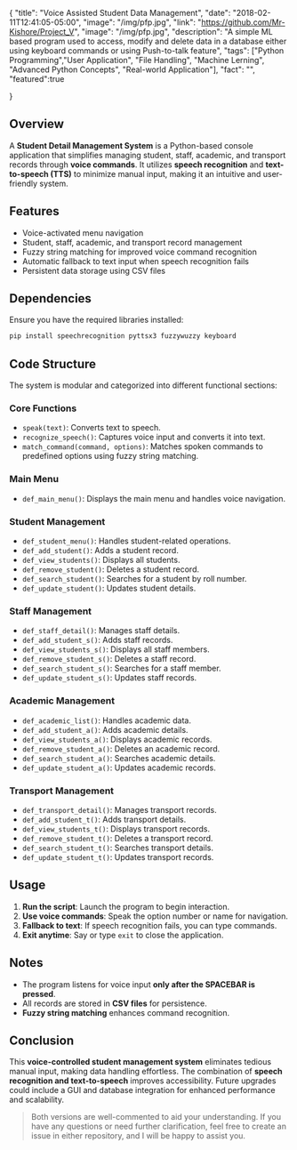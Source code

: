 {
  "title": "Voice Assisted Student Data Management",
  "date": "2018-02-11T12:41:05-05:00",
  "image": "/img/pfp.jpg",
  "link": "https://github.com/Mr-Kishore/Project_V",
  "image": "/img/pfp.jpg",
  "description": "A simple ML based program used to access, modify and delete data in a database either using keyboard commands or using Push-to-talk feature",
  "tags": ["Python Programming","User Application", "File Handling", "Machine Lerning", "Advanced Python Concepts", "Real-world Application"],
  "fact": "",
  "featured":true

}

## Overview
A **Student Detail Management System** is a Python-based console application that simplifies managing student, staff, academic, and transport records through **voice commands**. It utilizes **speech recognition** and **text-to-speech (TTS)** to minimize manual input, making it an intuitive and user-friendly system.

## Features
- Voice-activated menu navigation
- Student, staff, academic, and transport record management
- Fuzzy string matching for improved voice command recognition
- Automatic fallback to text input when speech recognition fails
- Persistent data storage using CSV files

## Dependencies
Ensure you have the required libraries installed:
```sh
pip install speechrecognition pyttsx3 fuzzywuzzy keyboard
```

## Code Structure
The system is modular and categorized into different functional sections:

### Core Functions
- `speak(text)`: Converts text to speech.
- `recognize_speech()`: Captures voice input and converts it into text.
- `match_command(command, options)`: Matches spoken commands to predefined options using fuzzy string matching.

### Main Menu
- `def_main_menu()`: Displays the main menu and handles voice navigation.

### Student Management
- `def_student_menu()`: Handles student-related operations.
- `def_add_student()`: Adds a student record.
- `def_view_students()`: Displays all students.
- `def_remove_student()`: Deletes a student record.
- `def_search_student()`: Searches for a student by roll number.
- `def_update_student()`: Updates student details.

### Staff Management
- `def_staff_detail()`: Manages staff details.
- `def_add_student_s()`: Adds staff records.
- `def_view_students_s()`: Displays all staff members.
- `def_remove_student_s()`: Deletes a staff record.
- `def_search_student_s()`: Searches for a staff member.
- `def_update_student_s()`: Updates staff records.

### Academic Management
- `def_academic_list()`: Handles academic data.
- `def_add_student_a()`: Adds academic details.
- `def_view_students_a()`: Displays academic records.
- `def_remove_student_a()`: Deletes an academic record.
- `def_search_student_a()`: Searches academic details.
- `def_update_student_a()`: Updates academic records.

### Transport Management
- `def_transport_detail()`: Manages transport records.
- `def_add_student_t()`: Adds transport details.
- `def_view_students_t()`: Displays transport records.
- `def_remove_student_t()`: Deletes a transport record.
- `def_search_student_t()`: Searches transport details.
- `def_update_student_t()`: Updates transport records.

## Usage
1. **Run the script**: Launch the program to begin interaction.
2. **Use voice commands**: Speak the option number or name for navigation.
3. **Fallback to text**: If speech recognition fails, you can type commands.
4. **Exit anytime**: Say or type `exit` to close the application.

## Notes
- The program listens for voice input **only after the SPACEBAR is pressed**.
- All records are stored in **CSV files** for persistence.
- **Fuzzy string matching** enhances command recognition.           

## Conclusion
This **voice-controlled student management system** eliminates tedious manual input, making data handling effortless. The combination of **speech recognition and text-to-speech** improves accessibility. Future upgrades could include a GUI and database integration for enhanced performance and scalability.


> Both versions are well-commented to aid your understanding. If you have any questions or need further clarification, feel free to create an issue in either repository, and I will be happy to assist you.